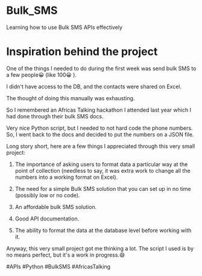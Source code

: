 # Bulk_SMS
Learning how to use Bulk SMS APIs effectively

# Inspiration behind the project

One of the things I needed to do during the first week was send bulk SMS to a few people😀 (like 100😀 ). 

I didn't have access to the DB, and the contacts were shared on Excel.

The thought of doing this manually was exhausting. 

So I remembered an Africas Talking hackathon I attended last year which I had done through their bulk SMS docs.

Very nice Python script, but I needed to not hard code the phone numbers. So, I went back to the docs and decided to put the numbers on a JSON file.

Long story short, here are a few things I appreciated through this very small project:

1. The importance of asking users to format data a particular way at the point of collection (needless to say, it was extra work to change all the numbers into a working format on Excel).

2. The need for a simple Bulk SMS solution that you can set up in no time (possibly low or no code).

3. An affordable bulk SMS solution.

4. Good API documentation.

5. The ability to format the data at the database level before working with it.

Anyway, this very small project got me thinking a lot. The script I used is by no means perfect, but it's a work in progress.😄 

#APIs #Python #BulkSMS #AfricasTalking

